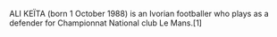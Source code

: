 ALI KEÏTA (born 1 October 1988) is an Ivorian footballer who plays as a defender for Championnat National club Le Mans.[1]
